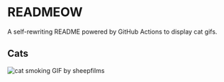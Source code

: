 # READMEOW

A self-rewriting README powered by GitHub Actions to display cat gifs.

## Cats

![cat smoking GIF by sheepfilms](https://media0.giphy.com/media/l0ExdMHUDKteztyfe/200.gif?cid=9acd02datixlj9p7v72idsjz6vk8596454zri9wmmnaugcay&ep=v1_gifs_search&rid=200.gif&ct=g)
